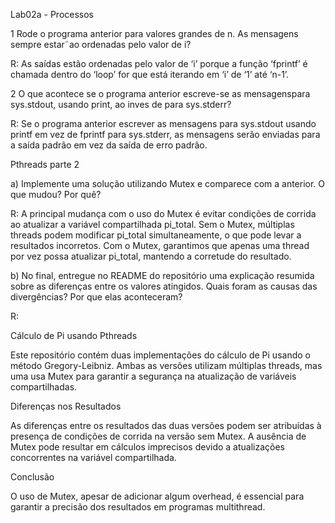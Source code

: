 Lab02a - Processos

1 Rode o programa anterior para valores grandes de n. As mensagens sempre estar˜ao ordenadas pelo valor de i?

R: As saídas estão ordenadas pelo valor de ‘i’ porque a função ‘fprintf’ é chamada dentro do ‘loop’ for que está iterando em ‘i’ de ‘1’ até ‘n-1’.

2 O que acontece se o programa anterior escreve-se as mensagenspara sys.stdout, usando print, ao inves de para sys.stderr?

R: Se o programa anterior escrever as mensagens para sys.stdout usando printf em vez de fprintf para sys.stderr, as mensagens serão enviadas para a saída padrão em vez da saída de erro padrão.






Pthreads parte 2

a) Implemente uma solução utilizando Mutex e comparece com a anterior. O que mudou? Por quê?

R:
A principal mudança com o uso do Mutex é evitar condições de corrida ao atualizar a variável compartilhada pi_total. Sem o Mutex, múltiplas threads podem modificar pi_total simultaneamente, o que pode levar a resultados incorretos. Com o Mutex, garantimos que apenas uma thread por vez possa atualizar pi_total, mantendo a corretude do resultado.


b) No final, entregue no README do repositório uma explicação resumida sobre as diferenças entre os valores atingidos. Quais foram as causas das divergências? Por que elas aconteceram?

R:

Cálculo de Pi usando Pthreads

Este repositório contém duas implementações do cálculo de Pi usando o método Gregory-Leibniz. Ambas as versões utilizam múltiplas threads, mas uma usa Mutex para garantir a segurança na atualização de variáveis compartilhadas.

Diferenças nos Resultados

As diferenças entre os resultados das duas versões podem ser atribuídas à presença de condições de corrida na versão sem Mutex. A ausência de Mutex pode resultar em cálculos imprecisos devido a atualizações concorrentes na variável compartilhada.

Conclusão

O uso de Mutex, apesar de adicionar algum overhead, é essencial para garantir a precisão dos resultados em programas multithread.
